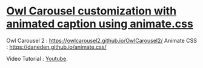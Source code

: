 # [Owl Carousel customization with animated caption using animate.css](http://www.sagungautam.com.np/)

Owl Carousel 2 : https://owlcarousel2.github.io/OwlCarousel2/
Animate CSS : https://daneden.github.io/animate.css/

Video Tutorial : [Youtube](https://twitter.com/gudboisgn).